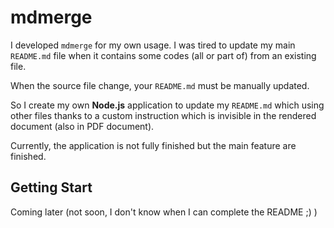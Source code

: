 # mdmerge

I developed `mdmerge` for my own usage.
I was tired to update my main `README.md` file
when it contains some codes (all or part of) from an existing file.

When the source file change, your `README.md` must be manually updated.

So I create my own **Node.js** application to update my `README.md`
which using other files thanks to a custom instruction which is
invisible in the rendered document (also in PDF document).

Currently, the application is not fully finished but the main feature are finished.

## Getting Start

Coming later (not soon, I don't know when I can complete the README ;) )
